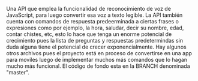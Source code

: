 Una API que emplea la funcionalidad de reconocimiento de voz de JavaScript, para luego convertir esa voz a texto legible. La API también cuenta con comandos de respuesta predeerminada a ciertas frases o expresiones como por ejemplo, la hora, saludar, decir su nombre, edad, contar chistes, etc, esto lo hace que tenga un enorme potencial de crecimiento pues la lista de preguntas y respuestas predetermindas sin duda alguna tiene el potencial de crecer exponencialmente.
Hay algunos otros archivos pues el proyecto está en proceso de convertirse en una app para moviles luego de implementar muchos más comandos que lo hagan mucho más funcional.
El código de fondo esta en la BRANCH denominada "master".
